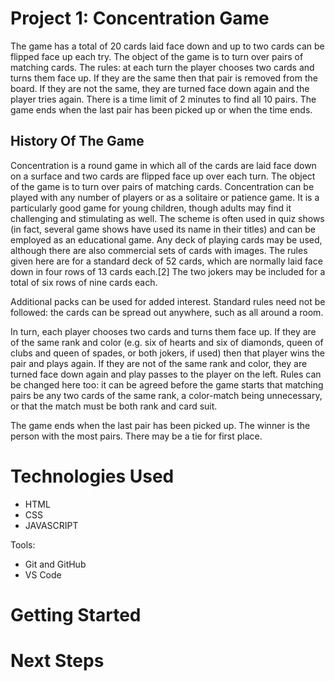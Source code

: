 
# Project 1: Concentration Game

The game has a total of 20 cards laid face down and up to two cards can be flipped face up each try. The object of the game is to turn over pairs of matching cards.
The rules: at each turn the player chooses two cards and turns them face up. If they are the same then that pair is removed from the board. If they are not the same, they are turned face down again and the player tries again.
There is a time limit of 2 minutes to find all 10 pairs.
The game ends when the last pair has been picked up or when the time ends.

## History Of The Game

Concentration is a round game in which all of the cards are laid face down on a surface and two cards are flipped face up over each turn. The object of the game is to turn over pairs of matching cards.
Concentration can be played with any number of players or as a solitaire or patience game. It is a particularly good game for young children, though adults may find it challenging and stimulating as well. The scheme is often used in quiz shows (in fact, several game shows have used its name in their titles) and can be employed as an educational game.
Any deck of playing cards may be used, although there are also commercial sets of cards with images. The rules given here are for a standard deck of 52 cards, which are normally laid face down in four rows of 13 cards each.[2] The two jokers may be included for a total of six rows of nine cards each.

Additional packs can be used for added interest. Standard rules need not be followed: the cards can be spread out anywhere, such as all around a room.

In turn, each player chooses two cards and turns them face up. If they are of the same rank and color (e.g. six of hearts and six of diamonds, queen of clubs and queen of spades, or both jokers, if used) then that player wins the pair and plays again. If they are not of the same rank and color, they are turned face down again and play passes to the player on the left. Rules can be changed here too: it can be agreed before the game starts that matching pairs be any two cards of the same rank, a color-match being unnecessary, or that the match must be both rank and card suit.

The game ends when the last pair has been picked up. The winner is the person with the most pairs. There may be a tie for first place.


# Technologies Used

- HTML
- CSS
- JAVASCRIPT

Tools:

- Git and GitHub
- VS Code

# Getting Started



# Next Steps
